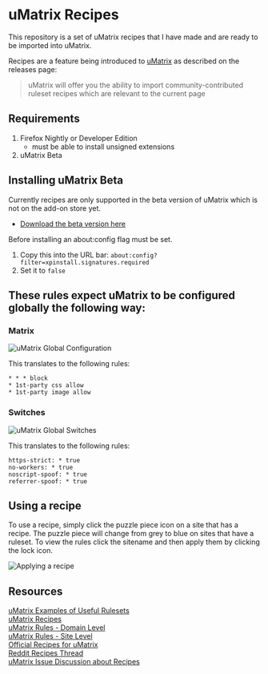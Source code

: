 # uMatrix Recipes
This repository is a set of uMatrix recipes that I have made and are ready to be imported into
uMatrix.

Recipes are a feature being introduced to [uMatrix](https://github.com/gorhill/uMatrix) as described on the 
releases page:
> uMatrix will offer you the ability to import community-contributed 
ruleset recipes which are relevant to the current page

## Requirements
1. Firefox Nightly or Developer Edition 
    * must be able to install unsigned extensions
2. uMatrix Beta

## Installing uMatrix Beta
Currently recipes are only supported in the beta version of uMatrix which is not on the add-on store yet.    
* [Download the beta version here](https://github.com/gorhill/uMatrix/releases)  
    
Before installing an about:config flag must be set.    
1. Copy this into the URL bar: `about:config?filter=xpinstall.signatures.required`
2. Set it to `false`

## These rules expect uMatrix to be configured globally the following way:
### Matrix
![uMatrix Global Configuration](https://github.com/themagicteeth/umatrix-recipes/raw/master/imgs/uMatrixGloablConfig.JPG "uMatrix Global Configuration")
 
This translates to the following rules:
```
* * * block
* 1st-party css allow
* 1st-party image allow
```

### Switches
![uMatrix Global Switches](https://github.com/themagicteeth/umatrix-recipes/raw/master/imgs/uMatrixGloablSwitches.JPG "uMatrix Global Switches")

This translates to the following rules:
```
https-strict: * true
no-workers: * true
noscript-spoof: * true
referrer-spoof: * true
```

## Using a recipe
To use a recipe, simply click the puzzle piece icon on a site that has a recipe. The puzzle piece
will change from grey to blue on sites that have a ruleset. To view the rules click the sitename and then apply
them by clicking the lock icon.

![Applying a recipe](https://github.com/themagicteeth/umatrix-recipes/raw/master/imgs/ApplyingRecipe.JPG "Applying a recipe")


## Resources    
[uMatrix Examples of Useful Rulesets](https://github.com/gorhill/uMatrix/wiki/Examples-of-useful-rulesets)    
[uMatrix Recipes](https://github.com/kristerkari/umatrix-recipes)    
[uMatrix Rules - Domain Level](https://github.com/uMatrix-Rules/uMatrix-Rules-Domain)    
[uMatrix Rules - Site Level](https://github.com/uMatrix-Rules/uMatrix-Rules-Site)    
[Official Recipes for uMatrix](https://github.com/uBlockOrigin/uAssets/blob/master/recipes/recipes_en.txt)    
[Reddit Recipes Thread](https://www.reddit.com/r/uMatrix/comments/7v5zrq/recipes/)    
[uMatrix Issue Discussion about Recipes](https://github.com/gorhill/uMatrix/issues/30)    
